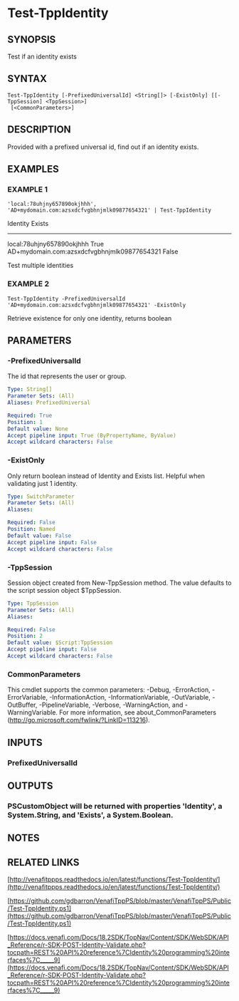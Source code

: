 # Test-TppIdentity

## SYNOPSIS
Test if an identity exists

## SYNTAX

```
Test-TppIdentity [-PrefixedUniversalId] <String[]> [-ExistOnly] [[-TppSession] <TppSession>]
 [<CommonParameters>]
```

## DESCRIPTION
Provided with a prefixed universal id, find out if an identity exists.

## EXAMPLES

### EXAMPLE 1
```
'local:78uhjny657890okjhhh', 'AD+mydomain.com:azsxdcfvgbhnjmlk09877654321' | Test-TppIdentity
```

Identity                                       Exists
--------                                       -----
local:78uhjny657890okjhhh                      True
AD+mydomain.com:azsxdcfvgbhnjmlk09877654321    False

Test multiple identities

### EXAMPLE 2
```
Test-TppIdentity -PrefixedUniversalId 'AD+mydomain.com:azsxdcfvgbhnjmlk09877654321' -ExistOnly
```

Retrieve existence for only one identity, returns boolean

## PARAMETERS

### -PrefixedUniversalId
The id that represents the user or group.

```yaml
Type: String[]
Parameter Sets: (All)
Aliases: PrefixedUniversal

Required: True
Position: 1
Default value: None
Accept pipeline input: True (ByPropertyName, ByValue)
Accept wildcard characters: False
```

### -ExistOnly
Only return boolean instead of Identity and Exists list. 
Helpful when validating just 1 identity.

```yaml
Type: SwitchParameter
Parameter Sets: (All)
Aliases:

Required: False
Position: Named
Default value: False
Accept pipeline input: False
Accept wildcard characters: False
```

### -TppSession
Session object created from New-TppSession method. 
The value defaults to the script session object $TppSession.

```yaml
Type: TppSession
Parameter Sets: (All)
Aliases:

Required: False
Position: 2
Default value: $Script:TppSession
Accept pipeline input: False
Accept wildcard characters: False
```

### CommonParameters
This cmdlet supports the common parameters: -Debug, -ErrorAction, -ErrorVariable, -InformationAction, -InformationVariable, -OutVariable, -OutBuffer, -PipelineVariable, -Verbose, -WarningAction, and -WarningVariable.
For more information, see about_CommonParameters (http://go.microsoft.com/fwlink/?LinkID=113216).

## INPUTS

### PrefixedUniversalId
## OUTPUTS

### PSCustomObject will be returned with properties 'Identity', a System.String, and 'Exists', a System.Boolean.
## NOTES

## RELATED LINKS

[http://venafitppps.readthedocs.io/en/latest/functions/Test-TppIdentity/](http://venafitppps.readthedocs.io/en/latest/functions/Test-TppIdentity/)

[https://github.com/gdbarron/VenafiTppPS/blob/master/VenafiTppPS/Public/Test-TppIdentity.ps1](https://github.com/gdbarron/VenafiTppPS/blob/master/VenafiTppPS/Public/Test-TppIdentity.ps1)

[https://docs.venafi.com/Docs/18.2SDK/TopNav/Content/SDK/WebSDK/API_Reference/r-SDK-POST-Identity-Validate.php?tocpath=REST%20API%20reference%7CIdentity%20programming%20interfaces%7C_____9](https://docs.venafi.com/Docs/18.2SDK/TopNav/Content/SDK/WebSDK/API_Reference/r-SDK-POST-Identity-Validate.php?tocpath=REST%20API%20reference%7CIdentity%20programming%20interfaces%7C_____9)

